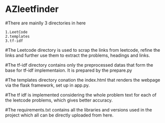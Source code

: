 # AZleetfinder

#There are mainlly 3 directories in here

    1.LeetCode
    2.templates
    3.tf-idf
  
#The Leetcode directory is used to scrap the links from leetcode, refine the links and further use them to extract the problems, headings and links.

#The tf-idf directory contains only the preprocessed datas that form the base for tf-idf implementaion. It is prepared by the prepare.py

#The templates directory conation the index.html that renders the webpage via the flask framework, set up in app.py.

#The tf idf is implemented considering the whole problem text for each of the leetcode problems, which gives better accuracy.

#The requirements.txt contains all the libraries and versions used in the project which all can be directly uploaded from here.
